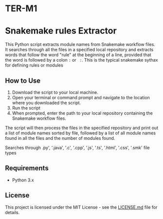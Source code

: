 # TER-M1


# Snakemake rules Extractor

This Python script extracts module names from Snakemake workflow files. It searches through all the files in a specified local repository and extracts words that follow the word "rule" at the beginning of a line, provided that the word is followed by a colon `:` or ` :`. This is the typical snakemake sythax for defining rules or modules

## How to Use

1. Download the script to your local machine.
2. Open your terminal or command prompt and navigate to the location where you downloaded the script.
3. Run the script
4. When prompted, enter the path to your local repository containing the Snakemake workflow files.

The script will then process the files in the specified repository and print out a list of module names sorted by file, followed by a list of all module names found in all the files and the number of modules found.

Searches through .py', '.java', '.c', '.cpp', '.js', '.ts', '.html', '.css', '.smk' file types

## Requirements

- Python 3.x

## License

This project is licensed under the MIT License - see the [LICENSE.md](LICENSE.md) file for details.
